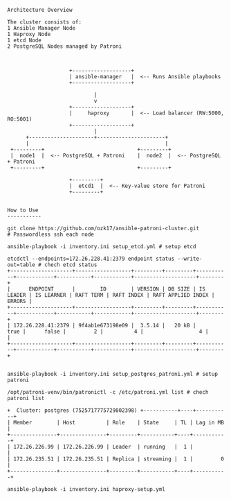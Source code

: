     Architecture Overview

    The cluster consists of:
    1 Ansible Manager Node
    1 Haproxy Node
    1 etcd Node
    2 PostgreSQL Nodes managed by Patroni



                        +-------------------+
                        | ansible-manager   |  <-- Runs Ansible playbooks
                        +-------------------+

                                |
                                v
                        +-------------------+
                        |     haproxy       |  <-- Load balancer (RW:5000, RO:5001)
                        +-------------------+
                                |
          +---------------------+----------------------+
          |                                            |
     +---------+                              +---------+
     |  node1  |  <-- PostgreSQL + Patroni    |  node2  |  <-- PostgreSQL + Patroni
     +---------+                              +---------+

                        +---------+
                        |  etcd1  |  <-- Key-value store for Patroni
                        +---------+


    How to Use 
    -----------

    git clone https://github.com/ozk17/ansible-patroni-cluster.git
    # Passwordless ssh each node

    ansible-playbook -i inventory.ini setup_etcd.yml # setup etcd

    etcdctl --endpoints=172.26.228.41:2379 endpoint status --write-out=table # chech etcd status
    +--------------------+------------------+---------+---------+-----------+------------+-----------+------------+--------------------+--------+
    |      ENDPOINT      |        ID        | VERSION | DB SIZE | IS LEADER | IS LEARNER | RAFT TERM | RAFT INDEX | RAFT APPLIED INDEX | ERRORS |
    +--------------------+------------------+---------+---------+-----------+------------+-----------+------------+--------------------+--------+
    | 172.26.228.41:2379 | 9f4ab1e673198e09 |  3.5.14 |   20 kB |      true |      false |         2 |          4 |                  4 |        |
    +--------------------+------------------+---------+---------+-----------+------------+-----------+------------+--------------------+--------+


    ansible-playbook -i inventory.ini setup_postgres_patroni.yml # setup patroni 

    /opt/patroni-venv/bin/patronictl -c /etc/patroni.yml list # chech patroni list
 
    +  Cluster: postgres (7525717775729802398) +-----------+----+-----------+
    | Member        | Host          | Role    | State     | TL | Lag in MB |
    +---------------+---------------+---------+-----------+----+-----------+
    | 172.26.226.99 | 172.26.226.99 | Leader  | running   |  1 |           |
    | 172.26.235.51 | 172.26.235.51 | Replica | streaming |  1 |         0 |
    +---------------+---------------+---------+-----------+----+-----------+

    ansible-playbook -i inventory.ini haproxy-setup.yml
